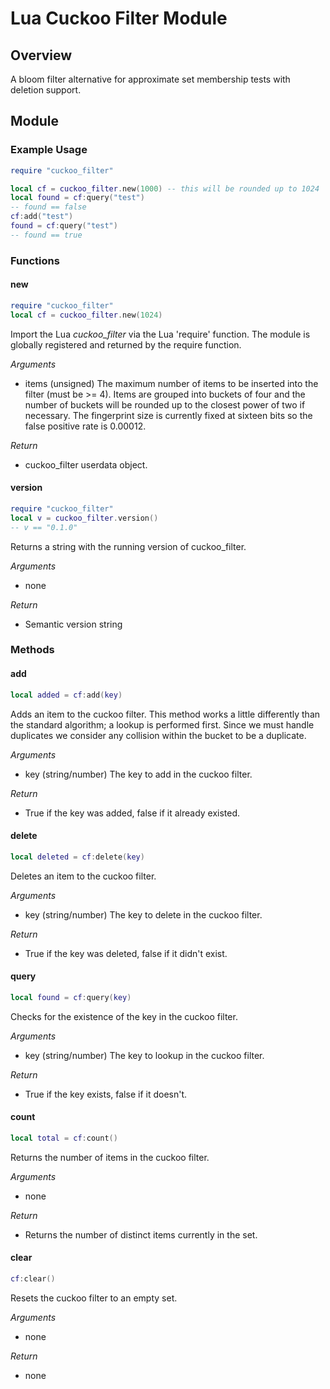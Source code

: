 # Lua Cuckoo Filter Module

## Overview
A bloom filter alternative for approximate set membership tests with deletion support.

## Module

### Example Usage
```lua
require "cuckoo_filter"

local cf = cuckoo_filter.new(1000) -- this will be rounded up to 1024
local found = cf:query("test")
-- found == false
cf:add("test")
found = cf:query("test")
-- found == true
```

### Functions

#### new
```lua
require "cuckoo_filter"
local cf = cuckoo_filter.new(1024)
```

Import the Lua _cuckoo_filter_ via the Lua 'require' function. The module is
globally registered and returned by the require function.

*Arguments*
- items (unsigned) The maximum number of items to be inserted into the filter
  (must be >= 4). Items are grouped into buckets of four and the number of
  buckets will be rounded up to the closest power of two if necessary. The
  fingerprint size is currently fixed at sixteen bits so the false positive rate
  is 0.00012.

*Return*
- cuckoo_filter userdata object.

#### version
```lua
require "cuckoo_filter"
local v = cuckoo_filter.version()
-- v == "0.1.0"
```

Returns a string with the running version of cuckoo_filter.

*Arguments*
- none

*Return*
- Semantic version string

### Methods

#### add
```lua
local added = cf:add(key)
```

Adds an item to the cuckoo filter. This method works a little differently than
the standard algorithm; a lookup is performed first. Since we must handle
duplicates we consider any collision within the bucket to be a duplicate.

*Arguments*
- key (string/number) The key to add in the cuckoo filter.

*Return*
- True if the key was added, false if it already existed.

#### delete
```lua
local deleted = cf:delete(key)
```

Deletes an item to the cuckoo filter.

*Arguments*
- key (string/number) The key to delete in the cuckoo filter.

*Return*
- True if the key was deleted, false if it didn't exist.

#### query
```lua
local found = cf:query(key)
```

Checks for the existence of the key in the cuckoo filter.

*Arguments*
- key (string/number) The key to lookup in the cuckoo filter.

*Return*
- True if the key exists, false if it doesn't.

#### count
```lua
local total = cf:count()
```

Returns the number of items in the cuckoo filter.

*Arguments*
- none

*Return*
- Returns the number of distinct items currently in the set.

#### clear
```lua
cf:clear()
```

Resets the cuckoo filter to an empty set.

*Arguments*
- none

*Return*
- none

